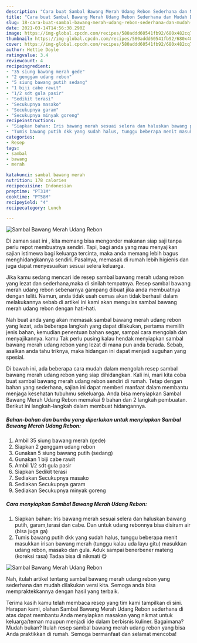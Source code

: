 ```yaml
---
description: "Cara buat Sambal Bawang Merah Udang Rebon Sederhana dan Mudah Dibuat"
title: "Cara buat Sambal Bawang Merah Udang Rebon Sederhana dan Mudah Dibuat"
slug: 18-cara-buat-sambal-bawang-merah-udang-rebon-sederhana-dan-mudah-dibuat
date: 2021-03-14T14:56:38.290Z
image: https://img-global.cpcdn.com/recipes/580addd60541fb92/680x482cq70/sambal-bawang-merah-udang-rebon-foto-resep-utama.jpg
thumbnail: https://img-global.cpcdn.com/recipes/580addd60541fb92/680x482cq70/sambal-bawang-merah-udang-rebon-foto-resep-utama.jpg
cover: https://img-global.cpcdn.com/recipes/580addd60541fb92/680x482cq70/sambal-bawang-merah-udang-rebon-foto-resep-utama.jpg
author: Hettie Doyle
ratingvalue: 3.4
reviewcount: 4
recipeingredient:
- "35 siung bawang merah gede"
- "2 genggam udang rebon"
- "5 siung bawang putih sedang"
- "1 biji cabe rawit"
- "1/2 sdt gula pasir"
- "Sedikit terasi"
- "Secukupnya masako"
- "Secukupnya garam"
- "Secukupnya minyak goreng"
recipeinstructions:
- "Siapkan bahan: Iris bawang merah sesuai selera dan haluskan bawang putih, garam,terasi dan cabe. Dan untuk udang rebonnya bisa disiram air (bisa juga ga)"
- "Tumis bawang putih dkk yang sudah halus, tunggu beberapa menit masukkan irisan bawang merah (tunggu kalau uda layu gitu) masukkan udang rebon, masako dan gula. Aduk sampai benerbener mateng (koreksi rasa) Tadaa bisa di nikmati 😋"
categories:
- Resep
tags:
- sambal
- bawang
- merah

katakunci: sambal bawang merah 
nutrition: 178 calories
recipecuisine: Indonesian
preptime: "PT31M"
cooktime: "PT58M"
recipeyield: "4"
recipecategory: Lunch

---
```



![Sambal Bawang Merah Udang Rebon](https://img-global.cpcdn.com/recipes/580addd60541fb92/680x482cq70/sambal-bawang-merah-udang-rebon-foto-resep-utama.jpg)

Di zaman  saat ini , kita memang bisa mengorder makanan siap saji tanpa perlu repot membuatnya sendiri. Tapi, bagi anda yang mau menyajikan sajian istimewa bagi keluarga tercinta, maka anda memang lebih bagus menghidangkannya sendiri. Pasalnya, memasak di rumah lebih higienis dan juga dapat menyesuaikan sesuai selera keluarga.

Jika kamu sedang mencari ide resep sambal bawang merah udang rebon yang lezat dan sederhana,maka di sinilah tempatnya. Resep sambal bawang merah udang rebon  sebenarnya gampang dibuat jika anda membuatnya dengan teliti. Namun, anda tidak usah cemas akan tidak berhasil dalam melakukannya 
sebab di artikel ini kami akan mengulas sambal bawang merah udang rebon dengan hati-hati.  



Nah buat anda yang akan memasak sambal bawang merah udang rebon yang lezat, ada beberapa langkah yang dapat dilakukan, pertama memilih jenis bahan, kemudian penentuan bahan segar, sampai cara mengolah dan menyajikannya. kamu Tak perlu pusing kalau hendak menyiapkan sambal bawang merah udang rebon yang lezat di mana pun anda berada. Sebab, asalkan anda  tahu triknya, maka hidangan ini dapat menjadi suguhan yang spesial.

Di bawah ini, ada beberapa cara mudah dalam mengolah resep sambal bawang merah udang rebon yang siap dihidangkan. Kali ini, mari kita coba buat sambal bawang merah udang rebon sendiri di rumah. Tetap dengan bahan yang sederhana, sajian ini dapat memberi manfaat dalam membantu menjaga kesehatan tubuhmu sekeluarga. Anda bisa menyiapkan Sambal Bawang Merah Udang Rebon memakai 9 bahan dan 2 langkah pembuatan. Berikut ini langkah-langkah dalam membuat hidangannya.

<!--inarticleads1-->

##### Bahan-bahan dan bumbu yang diperlukan untuk menyiapkan Sambal Bawang Merah Udang Rebon:

1. Ambil 35 siung bawang merah (gede)
1. Siapkan 2 genggam udang rebon
1. Gunakan 5 siung bawang putih (sedang)
1. Gunakan 1 biji cabe rawit
1. Ambil 1/2 sdt gula pasir
1. Siapkan Sedikit terasi
1. Sediakan Secukupnya masako
1. Sediakan Secukupnya garam
1. Sediakan Secukupnya minyak goreng




<!--inarticleads2-->

##### Cara menyiapkan Sambal Bawang Merah Udang Rebon:

1. Siapkan bahan: Iris bawang merah sesuai selera dan haluskan bawang putih, garam,terasi dan cabe. Dan untuk udang rebonnya bisa disiram air (bisa juga ga)
1. Tumis bawang putih dkk yang sudah halus, tunggu beberapa menit masukkan irisan bawang merah (tunggu kalau uda layu gitu) masukkan udang rebon, masako dan gula. Aduk sampai benerbener mateng (koreksi rasa) Tadaa bisa di nikmati 😋
<img src="//assets-global.cpcdn.com/assets/icons/button_play-2c75c40dde080a61004c1f40b05d8f140eaff45d7e9e6481dc71c63d2e7c4909.png" alt="Sambal Bawang Merah Udang Rebon">



Nah, itulah artikel tentang  sambal bawang merah udang rebon  yang sederhana dan mudah dilakukan versi kita. Semoga anda bisa mempraktekkannya dengan hasil yang terbaik. 

Terima kasih kamu telah membaca resep yang tim kami tampilkan di sini. Harapan kami, olahan  Sambal Bawang Merah Udang Rebon sederhana di atas dapat membantu Anda menyiapkan masakan yang nikmat untuk keluarga/teman maupun menjadi ide dalam berbisnis kuliner. Bagaimana? Mudah bukan? Itulah resep sambal bawang merah udang rebon yang bisa Anda praktikkan di rumah. Semoga bermanfaat dan selamat mencoba!

